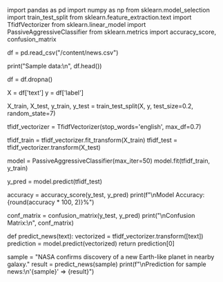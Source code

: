 

import pandas as pd
import numpy as np
from sklearn.model_selection import train_test_split
from sklearn.feature_extraction.text import TfidfVectorizer
from sklearn.linear_model import PassiveAggressiveClassifier
from sklearn.metrics import accuracy_score, confusion_matrix


df = pd.read_csv("/content/news.csv")


print("Sample data:\n", df.head())


df = df.dropna()


X = df['text']
y = df['label']


X_train, X_test, y_train, y_test = train_test_split(X, y, test_size=0.2, random_state=7)

tfidf_vectorizer = TfidfVectorizer(stop_words='english', max_df=0.7)


tfidf_train = tfidf_vectorizer.fit_transform(X_train)
tfidf_test = tfidf_vectorizer.transform(X_test)


model = PassiveAggressiveClassifier(max_iter=50)
model.fit(tfidf_train, y_train)


y_pred = model.predict(tfidf_test)


accuracy = accuracy_score(y_test, y_pred)
print(f"\nModel Accuracy: {round(accuracy * 100, 2)}%")

conf_matrix = confusion_matrix(y_test, y_pred)
print("\nConfusion Matrix:\n", conf_matrix)


def predict_news(text):
    vectorized = tfidf_vectorizer.transform([text])
    prediction = model.predict(vectorized)
    return prediction[0]


sample = "NASA confirms discovery of a new Earth-like planet in nearby galaxy."
result = predict_news(sample)
print(f"\nPrediction for sample news:\n'{sample}' => {result}")
